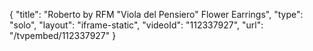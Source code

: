 {
    "title": "Roberto by RFM \"Viola del Pensiero\" Flower  Earrings",
    "type": "solo",
    "layout": "iframe-static",
    "videoId": "112337927",
    "url": "\/tvpembed\/112337927"
}